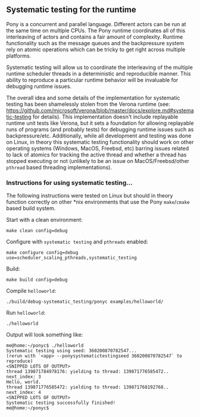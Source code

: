## Systematic testing for the runtime

Pony is a concurrent and parallel language. Different actors can be run
at the same time on multiple CPUs. The Pony runtime coordinates all of
this interleaving of actors and contains a fair amount of complexity.
Runtime functionality such as the message queues and the backpressure
system rely on atomic operations which can be tricky to get right across
multiple platforms.

Systematic testing will allow us to coordinate the interleaving of the
multiple runtime scheduler threads in a deterministic and reproducible
manner. This ability to reproduce a particular runtime behavior will be
invaluable for debugging runtime issues.

The overall idea and some details of the implementation for systematic
testing has been shamelessly stolen from the Verona runtime (see:
https://github.com/microsoft/verona/blob/master/docs/explore.md#systematic-testing
for details). This implementation doesn't include replayable runtime
unit tests like Verona, but it sets a foundation for allowing replayable
runs of programs (and probably tests) for debugging runtime issues such
as backpressure/etc. Additionally, while all development and testing was
done on Linux, in theory this systematic testing functionality should
work on other operating systems (Windows, MacOS, Freebsd, etc) barring
issues related to lack of atomics for tracking the active thread and
whether a thread has stopped executing or not (unlikely to be an issue
on MacOS/Freebsd/other `pthread` based threading implementations).

### Instructions for using systematic testing...

The following instructions were tested on Linux but should in theory
function correctly on other *nix environments that use the Pony
`make`/`cmake` based build system.

Start with a clean environment:
```
make clean config=debug
```

Configure with `systematic testing` and `pthreads` enabled:
```
make configure config=debug use=scheduler_scaling_pthreads,systematic_testing
```

Build:
```
make build config=debug
```

Compile `helloworld`:
```
./build/debug-systematic_testing/ponyc examples/helloworld/
```

Run `helloworld`:
```
./helloworld
```

Output will look something like:

```
me@home:~/ponyc$ ./helloworld
Systematic testing using seed: 360200870782547...
(rerun with `<app> --ponysystematictestingseed 360200870782547` to reproduce)
<SNIPPED LOTS OF OUTPUT>
thread 139871784978176: yielding to thread: 139871776585472.. next_index: 3
Hello, world.
thread 139871776585472: yielding to thread: 139871768192768.. next_index: 4
<SNIPPED LOTS OF OUTPUT>
Systematic testing successfully finished!
me@home:~/ponyc$ 
```
